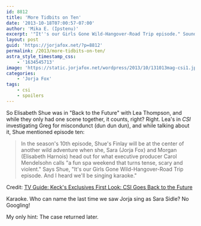 ```yaml
---
id: 8812
title: 'More Tidbits on Ten'
date: '2013-10-18T07:00:57-07:00'
author: 'Mika E. (Ipstenu)'
excerpt: '"It''s our Girls Gone Wild-Hangover-Road Trip episode." Sounds more like Bridesmaids to me... and no, I didn''t watch any of those movies!'
layout: post
guid: 'https://jorjafox.net/?p=8812'
permalink: /2013/more-tidbits-on-ten/
astra_style_timestamp_css:
    - '1634545713'
image: 'https://static.jorjafox.net/wordpress/2013/10/131013mag-csi1.jpg'
categories:
    - 'Jorja Fox'
tags:
    - csi
    - spoilers
---
```


So Elisabeth Shue was in "Back to the Future" with Lea Thompson, and while they only had one scene together, it counts, right? Right. Lea's in <em>CSI</em> investigating Greg for miscondunct (dun dun dun), and while talking about it, Shue mentioned episode ten:

<blockquote>In the season's 10th episode, Shue's Finlay will be at the center of another wild adventure when she, Sara (Jorja Fox) and Morgan (Elisabeth Harnois) head out for what executive producer Carol Mendelsohn calls "a fun spa weekend that turns tense, scary and violent." Says Shue, "It's our Girls Gone Wild-Hangover-Road Trip episode. And I heard we'll be singing karaoke."</blockquote>

Credit: <a href="http://www.tvguide.com/News/Kecks-Exclusives-CSI-Back-Future-1072018.aspx">TV Guide: Keck's Exclusives First Look: CSI Goes Back to the Future</a>

Karaoke. Who can name the last time we saw Jorja sing as Sara Sidle? No Googling!

My only hint: The case returned later.